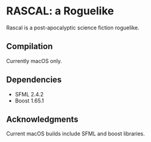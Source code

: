 # RASCAL: a Roguelike

Rascal is a post-apocalyptic science fiction roguelike.

## Compilation
Currently macOS only.

## Dependencies
- SFML 2.4.2
- Boost 1.65.1

## Acknowledgments
Current macOS builds include SFML and boost libraries.
